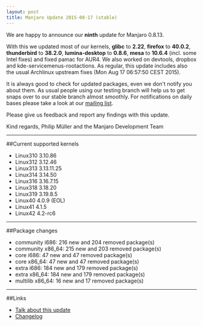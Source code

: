 ```yaml
---
layout: post
title: Manjaro Update 2015-08-17 (stable)
---
```


We are happy to announce our **ninth** update for Manjaro 0.8.13.

With this we updated most of our kernels, **glibc** to **2.22**, **firefox** to **40.0.2**, **thunderbird** to **38.2.0**, **lumina-desktop** to **0.8.6**, **mesa** to **10.6.4** (incl. some Intel fixes) and fixed pamac for AUR4. We also worked on devtools, dropbox and kde-servicemenus-rootactions. As regular, this update includes also the usual Archlinux upstream fixes (Mon Aug 17 06:57:50 CEST 2015).

It is always good to check for updated packages, even we don't notify you about them. As usual people using our testing branch will help us to get snaps over to our stable branch almost smoothly. For notifications on daily bases please take a look at our [mailing list](https://lists.manjaro.org/pipermail/manjaro-packages/).


Please give us feedback and report any findings with this update.

Kind regards,
Philip Müller and the Manjaro Development Team

----

##Current supported kernels

* Linux310 3.10.86
* Linux312 3.12.46
* Linux313 3.13.11.25
* Linux314 3.14.50
* Linux316 3.16.7.15
* Linux318 3.18.20
* Linux319 3.19.8.5
* Linux40  4.0.9 (EOL)
* Linux41  4.1.5
* Linux42  4.2-rc6

----

##Package changes

* community i686:  216 new and 204 removed package(s)
* community x86_64:  215 new and 203 removed package(s)
* core i686:  47 new and 47 removed package(s)
* core x86_64:  47 new and 47 removed package(s)
* extra i686:  184 new and 179 removed package(s)
* extra x86_64:  184 new and 179 removed package(s)
* multilib x86_64:  16 new and 17 removed package(s)

----

##Links

* [Talk about this update](https://forum.manjaro.org/index.php?topic=25240.0)
* [Changelog](https://lists.manjaro.org/pipermail/manjaro-packages/Week-of-Mon-20150817/003933.html)
